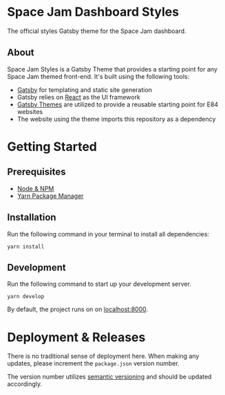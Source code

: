 # Space Jam Dashboard Styles
The official styles Gatsby theme for the Space Jam dashboard.

## About

Space Jam Styles is a Gatsby Theme that provides a starting point for any Space Jam themed front-end. It's built using the following tools:

- [Gatsby](https://www.gatsbyjs.org/) for templating and static site generation
- Gatsby relies on [React](https://reactjs.org/) as the UI framework
- [Gatsby Themes](https://www.gatsbyjs.org/blog/2018-11-11-introducing-gatsby-themes/) are utilized to provide a reusable starting point for E84 websites
- The website using the theme imports this repository as a dependency

# Getting Started

## Prerequisites

- [Node & NPM](https://nodejs.org/en/)
- [Yarn Package Manager](https://yarnpkg.com/en/)

## Installation
Run the following command in your terminal to install all dependencies:
```
yarn install
```

## Development

Run the following command to start up your development server.
```
yarn develop
```
By default, the project runs on on [localhost:8000](http://localhost:8000).

# Deployment & Releases
There is no traditional sense of deployment here. When making any updates, please increment the `package.json` version number.

The version number utilizes [semantic versioning](https://semver.org/) and should be updated accordingly.
